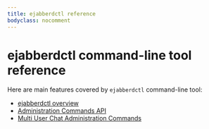 ```yaml
---
title: ejabberdctl reference
bodyclass: nocomment
---
```


# ejabberdctl command-line tool reference

Here are main features covered by `ejabberdctl` command-line tool:

- [ejabberdctl overview][1]
- [Administration Commands API][2]
- [Multi User Chat Administration Commands][3]

[1]:	/admin/guide/managing/#ejabberdctl-commands
[2]:	/admin/api/ "Administration Commands API"
[3]:	/admin/ejabberdctl/muc-admin/ "Multi User Chat Administration Commands"
